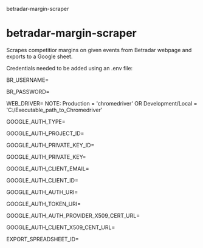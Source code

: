 betradar-margin-scraper

# betradar-margin-scraper
Scrapes competitior margins on given events from Betradar webpage and exports to a Google sheet.

Credentials needed to be added using an .env file:

BR_USERNAME=

BR_PASSWORD=

WEB_DRIVER= 
NOTE: Production = 'chromedriver' OR Development/Local = 'C:/Executable_path_to_Chromedriver'

GOOGLE_AUTH_TYPE=

GOOGLE_AUTH_PROJECT_ID=

GOOGLE_AUTH_PRIVATE_KEY_ID=

GOOGLE_AUTH_PRIVATE_KEY=

GOOGLE_AUTH_CLIENT_EMAIL=

GOOGLE_AUTH_CLIENT_ID=

GOOGLE_AUTH_AUTH_URI=

GOOGLE_AUTH_TOKEN_URI=

GOOGLE_AUTH_AUTH_PROVIDER_X509_CERT_URL=

GOOGLE_AUTH_CLIENT_X509_CENT_URL=

EXPORT_SPREADSHEET_ID=
